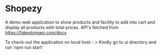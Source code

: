 # Shopezy

A demo web application to show products and facility to add into cart and display all products with total prices.
API's fetched from https://fakestoreapi.com/docs

To check-out the application on local host - > Kindly go to ui directory and run 'npm run start'
